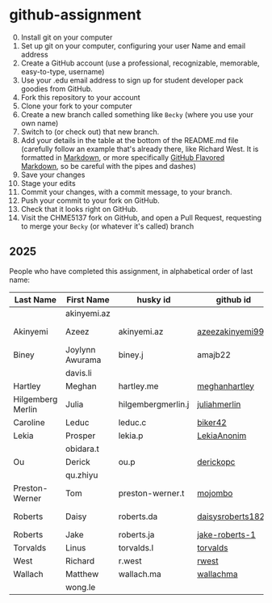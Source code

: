 # github-assignment

0. Install git on your computer
0. Set up git on your computer, configuring your user Name and email address
0. Create a GitHub account (use a professional, recognizable, memorable, easy-to-type, username)
0. Use your .edu email address to sign up for student developer pack goodies from GitHub.
1. Fork this repository to your account
2. Clone your fork to your computer
2. Create a new branch called something like `Becky` (where you use your own name)
2. Switch to (or check out) that new branch.
3. Add your details in the table at the bottom of the README.md file (carefully follow an example that's already there, like Richard West. It is formatted in [Markdown](https://www.markdownguide.org/), or more specifically [GitHub Flavored Markdown](https://docs.github.com/en/get-started/writing-on-github/getting-started-with-writing-and-formatting-on-github/basic-writing-and-formatting-syntax), so be careful with the pipes and dashes)
4. Save your changes
5. Stage your edits
6. Commit your changes, with a commit message, to your branch.
7. Push your commit to your fork on GitHub.
7. Check that it looks right on GitHub.
8. Visit the CHME5137 fork on GitHub, and open a Pull Request, requesting to merge your `Becky` (or whatever it's called) branch


## 2025

People who have completed this assignment, in alphabetical order of last name:

Last Name | First Name | husky id   | github id | avatar
----------|------------|------------|-----------|---------
   |   | akinyemi.az        |   |     
Akinyemi  | Azeez   | akinyemi.az |  [azeezakinyemi999](https://github.com/Azeezakinyemi999)        |   ![azeezakinyemi999](https://github.com/azeezakinyemi999.png?size=40)
Biney | Joylynn Awurama | biney.j   | amajb22   |     
   |   | davis.li        |   |     
Hartley   | Meghan  | hartley.me        | [meghanhartley](https://github.com/meghanhartley)  | ![meghanhartley](https://github.com/meghanhartley.png?size=40)    
Hilgemberg Merlin   | Julia  | hilgembergmerlin.j        | [juliahmerlin](https://github.com/juliahmerlin)  | ![juliahmerlin](https://github.com/juliahmerlin.png?size=40)    
Caroline   | Leduc  | leduc.c        | [biker42](https://github.com/biker42)   | ![biker42](https://github.com/biker42.png?size=40)     
  Lekia | Prosper  | lekia.p        | [LekiaAnonim](https://github.com/LekiaAnonim)  | ![LekiaAnonim](https://github.com/LekiaAnonim.png?size=40)    
   |   | obidara.t        |   |     
  Ou | Derick  | ou.p        |  [derickopc](https://github.com/derickopc) |     ![derickopc](https://github.com/derickopc.png?size=40) 
   |   | qu.zhiyu        |   |     
Preston-Werner    | Tom       | preston-werner.t | [mojombo](https://github.com/mojombo) | ![mojombo](https://github.com/mojombo.png?size=40) 
Roberts   | Daisy  | roberts.da        | [daisysroberts1825](https://github.com/daisysroberts1825)   | ![daisysroberts1825](https://github.com/daisysroberts1825.png?size=40)     
Roberts   | Jake  | roberts.ja      | [jake-roberts-1](https://github.com/jake-roberts-1)             | ![jake-roberts-1](https://github.com/jake-roberts-1.png?size=40)    
Torvalds   | Linus      | torvalds.l      | [torvalds](https://github.com/torvalds) | ![torvalds](https://github.com/torvalds.png?size=40)
West      | Richard    | r.west     | [rwest](https://github.com/rwest)         | ![rwest](https://github.com/rwest.png?size=40)
Wallach   | Matthew  | wallach.ma        | [wallachma](https://github.com/wallachma)  | ![wallachma](https://github.com/wallachma.png?size=40)    
   |   | wong.le        |   |     
